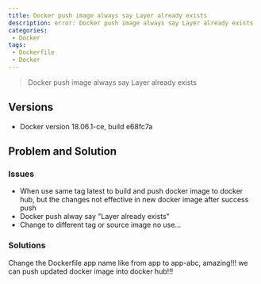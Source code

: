 ```yaml
---
title: Docker push image always say Layer already exists
description: error: Docker push image always say Layer already exists
categories:
 - Docker
tags:
 - Dockerfile
 - Docker
---
```


> Docker push image always say Layer already exists

## Versions

 - Docker version 18.06.1-ce, build e68fc7a

## Problem and Solution

### Issues

- When use same tag latest to build and push docker image to docker hub, but the changes not effective in new docker image after success push
- Docker push alway say "Layer already exists"
- Change to different tag or source image no use...

### Solutions

Change the Dockerfile app name like from app to app-abc, amazing!!! we can push updated docker image into docker hub!!!